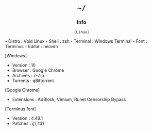 <h1 align="center"><code>~/</code></h1>

<h3 align="center">Info</h3>


<p align="center"><code>[Linux]</code></p>
- Distro    :  Void Linux
- Shell     :  zsh
- Terminal  :  Windows Terminal
- Font      :  Terminus
- Editor    :  neovim

[Windows]
- Version   :  10
- Browser   :  Google Chrome
- Archives  :  7-Zip
- Torrents  :  qBittorrent

[Google Chrome]
- Extensions  :  AdBlock, Vimium, Runet Censorship Bypass

[Terminus font]
- Version  :  4.49.1
- Patches  :  ij1, td1


<h1/>
